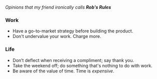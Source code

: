 *Opinions that my friend ironically calls **Rob's Rules***


### Work

* Have a go-to-market strategy before building the product.
* Don't undervalue your work. Charge more.

### Life

* Don’t deflect when receiving a compliment; say thank you.
* Take the weekend off; do something that's nothing to do with work.
* Be aware of the value of time. Time is _expensive_.
